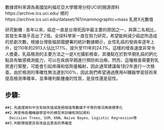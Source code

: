 數據資料來源為美國加利福尼亞大學爾灣分校UCI的開源資料https://archive.ics.uci.edu/ 裡的https://archive.ics.uci.edu/dataset/161/mammographic+mass 乳房X光數值


研究動機 :
    長年以來，癌症一直是台灣死因中最主要的原因之一，與第二名相比，其發生率幾乎高出了2倍。全球科學家一直在努力研究，希望能夠減少癌症所造成的悲劇次數。根據台灣衛福部國健署的統計數據顯示，女性乳癌的發病率逐年上升，從110年的2913人佔比17.1%，提升至111年的24.1%。這樣的增長速度非常令人擔憂。乳癌檢測的主要方法之一是X光攝影檢查，其優點在於對早期乳癌的鈣化點具有敏感檢測能力，可以在疾病早期進行預防和治療。然而，這種檢查需要對乳房進行緊壓，可能會引起疼痛和低劑量輻射，因此通常建議每1到2年進行一次檢查。由於檢測的準確性無法達到100%，因此我們希望通過應用AI機器學習技術來提高檢測準確率，並準確判斷腫瘤的性質，是良性還是惡性。

## 步驟:
    ##1.先處理資料中含有缺失值或是極端值等數據不平等的情況再做標準化
    ##2.再使用各種機器學習中的模型來訓練和測試資料
      Decision Trees、SVM、KNN、Naive Bayes、Logistic Regression等
    ##3.判斷哪個更具有效益且更高的準確度
